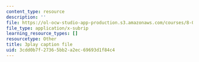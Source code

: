 ```yaml
---
content_type: resource
description: ''
file: https://ol-ocw-studio-app-production.s3.amazonaws.com/courses/8-01sc-classical-mechanics-fall-2016/3cdd0b7f27365bb2a2ec69693d1f84c4_esHLwySu4XU.vtt
file_type: application/x-subrip
learning_resource_types: []
resourcetype: Other
title: 3play caption file
uid: 3cdd0b7f-2736-5bb2-a2ec-69693d1f84c4
---
```

